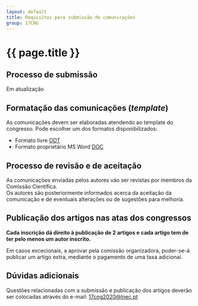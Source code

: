 ```yaml
---
layout: default
title: Requisitos para submissão de comunicações
group: 17CNG
---
```


# {{ page.title }}


## Processo de submissão

Em atualização

[comment]: <> (Já está disponível a plataforma para submissão de resumos.)

[comment]: <> (Todos os trabalhos devem ser originais e não ter sido submetidos simultaneamente noutra revista ou conferência.)

[comment]: <> (As submissões deverão ser efetuadas através da plataforma [EASYCHAIR]&#40;https://easychair.org/conferences/?conf=17cng&#41; utilizando o template do congresso.)


## Formatação das comunicações (*template*)

As comunicações devem ser elaboradas atendendo ao template do congresso. 
Pode escolher um dos formatos disponibilizados: 
- Formato livre [ODT](https://drive.google.com/file/d/1AHoxt2eIdjqWRIBJZSypJof0WqyS_QhF/view?usp=sharing)
- Formato proprietário MS Word [DOC](https://drive.google.com/file/d/1jzeGiI4b8MuQFYnOlqFd45sGDiGxs6H5/view?usp=sharing)

## Processo de revisão e de aceitação 
As comunicações enviadas pelos autores vão ser revistas por membros da Comissão Científica.  
Os autores são posteriormente informados acerca da aceitação da comunicação e de eventuais alterações ou de sugestões para melhoria. 
  
## Publicação dos artigos nas atas dos congressos
**Cada inscrição dá direito à publicação de 2 artigos e cada artigo tem de ter pelo menos um autor inscrito.**

Em casos excecionais, a aprovar pela comissão organizadora, poder-se-á publicar um artigo extra, mediante o pagamento de uma taxa adicional.

## Dúvidas adicionais
Questões relacionadas com a submissão e publicação dos artigos deverão ser colocadas através do e-mail: 17cng2020@lnec.pt

